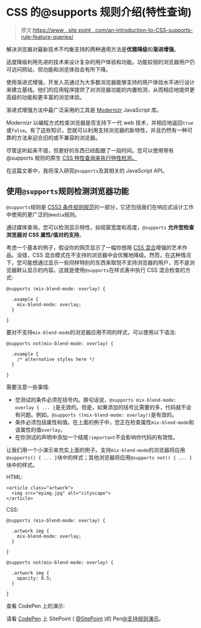 # CSS 的@supports 规则介绍(特性查询)

> 原文:[https://www . site point . com/an-introduction-to-CSS-supports-rule-feature-queries/](https://www.sitepoint.com/an-introduction-to-css-supports-rule-feature-queries/)

解决浏览器对最新技术不均衡支持的两种通用方法是**优雅降级**和**渐进增强**。

适度降级利用先进的技术来设计复杂的用户体验和功能。功能较弱的浏览器用户仍可访问网站，但功能和浏览体验会有所下降。

使用渐进式增强，开发人员通过为大多数浏览器能够支持的用户体验水平进行设计来建立基线。他们的应用程序提供了对浏览器功能的内置检测，从而相应地提供更高级的功能和更丰富的浏览体验。

渐进式增强方法中最广泛采用的工具是 [Modernizr](https://modernizr.com/) JavaScript 库。

Modernizr 以编程方式检查浏览器是否支持下一代 web 技术，并相应地返回`true`或`false`。有了这些知识，您就可以利用支持浏览器的新特性，并且仍然有一种可靠的方法来迎合旧的或不兼容的浏览器。

尽管这听起来不错，但更好的东西已经酝酿了一段时间。您可以使用带有@supports 规则的原生 [CSS 特性查询来执行特性检测。](https://drafts.csswg.org/css-conditional-3/#at-supports)

在这篇文章中，我将深入研究`@supports`及其相关的 JavaScript API。

## 使用`@supports`规则检测浏览器功能

`@supports`规则是 [CSS3 条件规则规范](https://drafts.csswg.org/css-conditional-3/)的一部分，它还包括我们在响应式设计工作中使用的更广泛的`@media`规则。

通过媒体查询，您可以检测显示特性，如视窗宽度和高度，`@supports` **允许您检查浏览器对 CSS 属性/值对的支持**。

考虑一个基本的例子，假设你的网页显示了一幅你想用 [CSS 混合](https://drafts.fxtf.org/compositing-1/#propdef-mix-blend-mode)增强的艺术作品。没错，CSS 混合模式在不支持的浏览器中会优雅地降级。然而，在这种情况下，您可能想通过显示一些同样特别的东西来取悦不支持浏览器的用户，而不是浏览器默认显示的内容。这就是使用`@supports`在样式表中执行 CSS 混合检查的方式:

```
@supports (mix-blend-mode: overlay) {

  .example {
    mix-blend-mode: overlay;
  }

}
```

要对不支持`mix-blend-mode`的浏览器应用不同的样式，可以使用以下语法:

```
@supports not(mix-blend-mode: overlay) {

  .example {
    /* alternative styles here */
  }

}
```

需要注意一些事情:

*   您测试的条件必须在括号内。换句话说，`@supports mix-blend-mode: overlay { ... }`是无效的。但是，如果添加的括号比需要的多，代码就不会有问题。例如，`@supports ((mix-blend-mode: overlay))`是有效的。
*   条件必须包括属性和值。在上面的例子中，您正在检查属性`mix-blend-mode`和该属性的值`overlay`。
*   在你测试的声明中添加一个结尾`!important`不会影响你代码的有效性。

让我们用一个小演示来充实上面的例子。支持`mix-blend-mode`的浏览器将应用`@supports() { ... }`块中的样式；其他浏览器将应用`@supports not() { ... }`块中的样式。

HTML:

```
<article class="artwork">
  <img src="myimg.jpg" alt="cityscape">
</article>
```

CSS:

```
@supports (mix-blend-mode: overlay) {

  .artwork img {
    mix-blend-mode: overlay;
  }

}

@supports not(mix-blend-mode: overlay) {

  .artwork img {
    opacity: 0.5;
  }

}
```

查看 CodePen 上的演示:

请看 [CodePen](http://codepen.io) 上 SitePoint ( [@SitePoint](http://codepen.io/SitePoint) )的 Pen[@支持规则演示](http://codepen.io/SitePoint/pen/VepbLw/)。